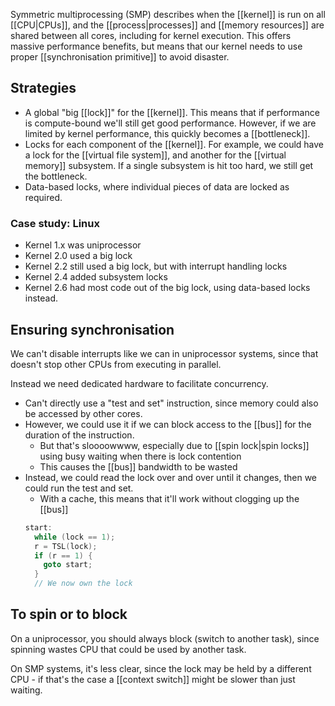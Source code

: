 Symmetric multiprocessing (SMP) describes when the [[kernel]] is run on all [[CPU|CPUs]], and the [[process|processes]] and [[memory resources]] are shared between all cores, including for kernel execution. This offers massive performance benefits, but means that our kernel needs to use proper [[synchronisation primitive]] to avoid disaster.

## Strategies

- A global "big [[lock]]" for the [[kernel]]. This means that if performance is compute-bound we'll still get good performance. However, if we are limited by kernel performance, this quickly becomes a [[bottleneck]].
- Locks for each component of the [[kernel]]. For example, we could have a lock for the [[virtual file system]], and another for the [[virtual memory]] subsystem. If a single subsystem is hit too hard, we still get the bottleneck.
- Data-based locks, where individual pieces of data are locked as required.

### Case study: Linux

- Kernel 1.x was uniprocessor
- Kernel 2.0 used a big lock
- Kernel 2.2 still used a big lock, but with interrupt handling locks
- Kernel 2.4 added subsystem locks
- Kernel 2.6 had most code out of the big lock, using data-based locks instead.

## Ensuring synchronisation
We can't disable interrupts like we can in uniprocessor systems, since that doesn't stop other CPUs from executing in parallel.

Instead we need dedicated hardware to facilitate concurrency.

- Can't directly use a "test and set" instruction, since memory could also be accessed by other cores.
- However, we could use it if we can block access to the [[bus]] for the duration of the instruction.
	- But that's sloooowwww, especially due to [[spin lock|spin locks]] using busy waiting when there is lock contention
	- This causes the [[bus]] bandwidth to be wasted
- Instead, we could read the lock over and over until it changes, then we could run the test and set.
	- With a cache, this means that it'll work without clogging up the [[bus]]
	```c
	start:
	  while (lock == 1);
	  r = TSL(lock);
	  if (r == 1) {
		goto start;
	  }
	  // We now own the lock
	```

## To spin or to block

On a uniprocessor, you should always block (switch to another task), since spinning wastes CPU that could be used by another task.

On SMP systems, it's less clear, since the lock may be held by a different CPU - if that's the case a [[context switch]] might be slower than just waiting.
